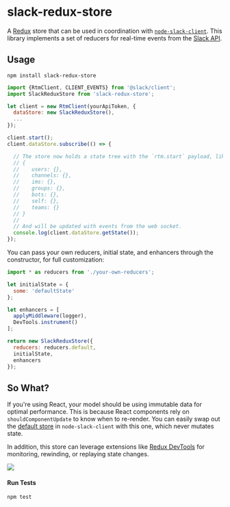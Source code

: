 # slack-redux-store
A [Redux](https://github.com/reactjs/redux) store that can be used in coordination with [`node-slack-client`](https://github.com/slackhq/node-slack-client). This library implements a set of reducers for real-time events from the [Slack API](https://api.slack.com/rtm).

## Usage
`npm install slack-redux-store`

```js
import {RtmClient, CLIENT_EVENTS} from '@slack/client';
import SlackReduxStore from 'slack-redux-store';

let client = new RtmClient(yourApiToken, {
  dataStore: new SlackReduxStore(),
  ...
});

client.start();
client.dataStore.subscribe(() => {

  // The store now holds a state tree with the `rtm.start` payload, like:
  // {
  //    users: {},
  //    channels: {},
  //    ims: {},
  //    groups: {},
  //    bots: {},
  //    self: {},
  //    teams: {}
  // }
  //
  // And will be updated with events from the web socket.
  console.log(client.dataStore.getState());
});
```

You can pass your own reducers, initial state, and enhancers through the constructor, for full customization:
```js
import * as reducers from './your-own-reducers';

let initialState = {
  some: 'defaultState'
};

let enhancers = [
  applyMiddleware(logger),
  DevTools.instrument()
];

return new SlackReduxStore({
  reducers: reducers.default,
  initialState,
  enhancers
});
```

## So What?
If you're using React, your model should be using immutable data for optimal performance. This is because React components rely on `shouldComponentUpdate` to know when to re-render. You can easily swap out the [default store](https://github.com/slackhq/node-slack-client/blob/master/lib/data-store/memory-data-store.js) in `node-slack-client` with this one, which never mutates state.

In addition, this store can leverage extensions like [Redux DevTools](https://github.com/gaearon/redux-devtools) for monitoring, rewinding, or replaying state changes.

![](https://s3.amazonaws.com/f.cl.ly/items/1N2b0w3P3q1w103D2C0Y/Image%202016-05-10%20at%206.45.07%20PM.png?v=a6148516)

#### Run Tests
`npm test`
